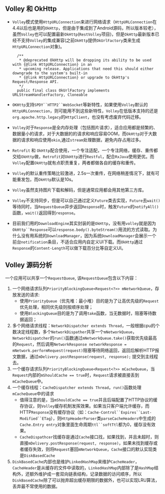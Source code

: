 ## Volley 和 OkHttp

* `Volley`模式使用`HttpURLConnection`来进行网络请求（`HttpURLConnection`在4.4以后也是用的`OkHttp`，但是由于集成到了Android源码，所以版本较老），虽然`Volley`也可以配置最新`OkHttp`(`RestVolley`项目)，但是`OkHttp`最新版本已经不支持`Volley`的集成兼容(之前`OkHttp`提供`OkUrlFactory`类来生成`HttpURLConnection`对象)。 

		/**
		 * @deprecated OkHttp will be dropping its ability to be used with {@link HttpURLConnection} in an
		 * upcoming release. Applications that need this should either downgrade to the system's built-in
		 * {@link HttpURLConnection} or upgrade to OkHttp's Request/Response API.
		 */
		public final class OkUrlFactory implements URLStreamHandlerFactory, Cloneable

* `OKHttp`支持`SPDY``HTTP2``WebSocket`等新特性，如果使用`Volley`默认的`HttpURLConnection`，则可能用不到这些新特性，`Volley`在低版本支持的还是`org.apache.http.legacy`的`HttpClient`，也没有考虑废弃代码迁移。

* `Volley`对于`Response`是全内存处理（包括图片请求），适合应用都是频繁的、数据量小的请求，对于大数据的的请求和响应容易OOM，而`OkHttp`对于大数据的请求和响应使用`okio`,通过`stream`处理数据，避免内存占用过多。

* `Retrofit` 和 `OkHttp`配合使用，一个专注适配，一个专注网络，缓存、重传都交给`OkHttp`做，`Retrofit`对`OkHttp`进行`Restful`，配合`RxJava`使用更优。而`Volley`配置`OkHttp`就有点职责重复，两者都做各自的缓存和重传。

* `Volley`的默认重传策略比较激进，2.5s一次重传，在网络稍差情况下，就有可能重发包，而`OkHttp`默认是10s。
* `Volley`虽然支持图片下载和解码，但是通常应用都会用其他第三方库。
* `Volley`不支持同步，但是可以自己通过定义`Future`类去实现，`Future`去`wait()`等待同时，当`RequestQueue`异步返回`Response`时，触发`Future`的`notifyAll()`函数，`wait()`返回得到`response`。
* 目前我们用的`DownloadEngine`其实封装的是`OkHttp`，没有用`volley`就是因为`OkHttp``Response`可以`response.body().byteStream()`用流的方式读取。为什么没有用系统的`DownloadManager`，因为系统`DownloadManager`会展示一个前台`notification`条目，不适合应用内自定义UI下载。而`OkHttp`通过`Response`的`Content-Length`可以做下载百分比等自定义UI。

## Volley 源码分析

一个应用可以共享一个`RequestQueue`, 该`RequestQueue`包含以下内容：

1. 一个网络请求队列`PriorityBlockingQueue<Request<?>> mNetworkQueue`，存放发送的请求:
	* 使用`PriorityQueue`（优先堆：最小堆）目的是为了让高优先级的`Request`优先处理，相同优先级则按顺序处理；
	* 使用`BlockingQueue`目的是为了调用`take`函数，当无数据时，阻塞等待数据返回；
2. 多个网络请求线程：`NetworkDispatcher extends Thread`，一般根据cpu的个数决定线程数，多个`NetworkDispather`共享一个`mNetworkQueue`，`NetworkDispatcher`的`run()`函数通过`mNetworkQueue.take()`获取优先级最高的`Request`，然后调用`NetworkResponse networkResponse = mNetwork.performRequest(request)`阻塞等待网络返回，返回后解析HTTP报文数据，通过`mDelivery.postResponse(request, response);` 提交到主线程去。
3. 一个缓存请求队列`PriorityBlockingQueue<Request<?>> mCacheQueue`，当`Request`内部的`mShouldCache == true`时，`Request`请求被直接丢到`mCacheQueue`中。
4. 一个缓存线程：`CacheDispatcher extends Thread`，`run()`函数处理`mCacheQueue`中的请求
	* 值得注意的是，当`mShouldCache == true`并且后端配置了HTTP协议的缓存协议，则`Volley`缓存机制发挥效果。如果当只客户端允许缓存，而HTTP`Response`没有缓存协议（如：`Cache-Control``Expires``Last-Modified``ETag`），则`HttpHeaderParser`类`parseCacheHeaders`中生成的`Cache.Entry entry`对象里面生命周期`ttl``softTtl`都为0，缓存没有效果。
	* `CacheDispathcer`找缓存是通过`Cache`接口找，如果找到，并且未超时，则直接`mDelivery.postResponse(request, response)`，如果未找到缓存或者缓存失效，则将`Request`塞回`mNetworkQueue`，`Cache`接口的默认实现类是`DiskBasedCache`
5. `DiskBasedCache`内部也是维护`LinkedHashMap`来维护`CacheHeader`，`CacheHeader`是从缓存的文件中读取的，`LinkedHashMap`内部除了是`HashMap`结构外，还额外维护成一套双向链表结构，记录数据的访问顺序，所以`DiskBasedCache`除了可以抛弃超出缓存期限的数据外，也可以实现LRU算法，丢弃最不常使用的数据。
	


